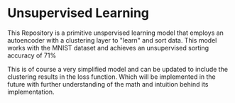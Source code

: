 # Unsupervised Learning

This Repository is a primitive unspervised learning model that employs an autoencoder with a clustering layer to "learn" and sort data. 
This model works with the MNIST dataset and achieves an unsupervised sorting accuracy of 71%

This is of course a very simplified model and can be updated to include the clustering results in the loss function. Which will be implemented in the future with further understanding of the math and intuition behind its implementation.



